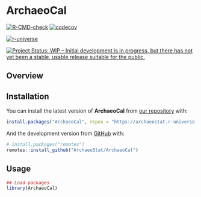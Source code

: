 
<!-- README.md is generated from README.Rmd. Please edit that file -->

# ArchaeoCal

<!-- badges: start -->

[![R-CMD-check](https://github.com/ArchaeoStat/ArchaeoCal/workflows/R-CMD-check/badge.svg)](https://github.com/ArchaeoStat/ArchaeoCal/actions)
[![codecov](https://codecov.io/gh/ArchaeoStat/ArchaeoCal/branch/main/graph/badge.svg?token=fXOWoBzKIw)](https://codecov.io/gh/ArchaeoStat/ArchaeoCal)

<a href="https://archaeostat.r-universe.dev" class="pkgdown-devel"><img
src="https://archaeostat.r-universe.dev/badges/ArchaeoCal"
alt="r-universe" /></a>

[![Project Status: WIP – Initial development is in progress, but there
has not yet been a stable, usable release suitable for the
public.](https://www.repostatus.org/badges/latest/wip.svg)](https://www.repostatus.org/#wip)
<!-- badges: end -->

## Overview

## Installation

You can install the latest version of **ArchaeoCal** from [our
repository](https://ArchaeoStat.r-universe.dev) with:

``` r
install.packages("ArchaeoCal", repos = "https://archaeostat.r-universe.dev")
```

And the development version from [GitHub](https://github.com/) with:

``` r
# install.packages("remotes")
remotes::install_github("ArchaeoStat/ArchaeoCal")
```

## Usage

``` r
## Load packages
library(ArchaeoCal)
```
